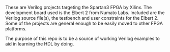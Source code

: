 These are Verilog projects targeting the Spartan3 FPGA by Xilinx.  The development board used is the Elbert 2 from Numato Labs.  Included are the Verilog source file(s), the testbench and user constraints for the Elbert 2.  Some of the projects are general enough to be easily moved to other FPGA platforms.

The purpose of this repo is to be a source of working Verilog examples to aid in learning the HDL by doing.
